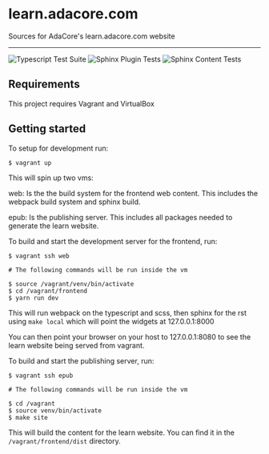 # learn.adacore.com

Sources for AdaCore's learn.adacore.com website

---

![Typescript Test Suite](https://github.com/AdaCore/learn/workflows/Typescript%20Test%20Suite/badge.svg)
![Sphinx Plugin Tests](https://github.com/AdaCore/learn/workflows/Sphinx%20Plugin%20Tests/badge.svg)
![Sphinx Content Tests](https://github.com/AdaCore/learn/workflows/Sphinx%20Content%20Tests/badge.svg)

## Requirements

This project requires Vagrant and VirtualBox

## Getting started

To setup for development run:
```
$ vagrant up
```
This will spin up two vms:

web: Is the the build system for the frontend web content. This includes the
webpack build system and sphinx build.

epub: Is the publishing server. This includes all packages needed to
generate the learn website.

To build and start the development server for the frontend, run:
```
$ vagrant ssh web

# The following commands will be run inside the vm

$ source /vagrant/venv/bin/activate
$ cd /vagrant/frontend
$ yarn run dev
```
This will run webpack on the typescript and scss, then sphinx for the rst
using `make local` which will point the widgets at 127.0.0.1:8000

You can then point your browser on your host to 127.0.0.1:8080 to see the learn
website being served from vagrant.


To build and start the publishing server, run:
```
$ vagrant ssh epub

# The following commands will be run inside the vm

$ cd /vagrant
$ source venv/bin/activate
$ make site
```
This will build the content for the learn website. You can find it in the
`/vagrant/frontend/dist` directory.
